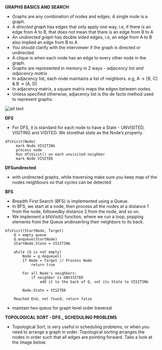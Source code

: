 **GRAPHS BASICS AND SEARCH**

- Graphs are any combination of nodes and edges. A single node is a graph.
- A *directed graph* has edges that only apply one way, i.e, if there is an edge from A to B, that does not mean that there is an edge from B to A
- An *undirected graph* has double sided edges, i.e, an edge from A to B also implied an edge from B to A
- You should clarify with the interviewer if the graph is directed or undirected.
- A clique is when each node has an edge to every other node in the graph.
- Graphs are represented in memory in 2 ways - *adjacency list and adjacency matrix*
- In adjacency list, each node maintains a list of neighbors. e.g, A -> [B, C] & B -> [A, D]
- In adjacency matrix, a square matrix maps the edges between nodes.
- Unless specified otherwise, adjacency list is the de facto method used to represent graphs.


![alt text](images/graphs_1.png "Title")




**DFS**

- For DFS, it is standard for each node to have a State - ​UNVISITED​, ​VISITING​ and ​VISITED​. We storethat state as the Node’s property.

```
dfsVisit(Node)    
     mark Node VISITING     
     process node     
     Run dfsVisit() on each unvisited neighbor     
     mark Node VISITED
```

**DFSundirected**

- with undirected graphs, while traversing make sure you keep map of the nodes neighbours so that cycles can be detected



**BFS**

- Breadth First Search (BFS) is implemented using a Queue.
- In BFS, we start at a node, then process all the nodes at a distance 1 from the node, followedby distance 2 from the node, and so on.
- We implement a ​bfsVisit() ​function, where we run a loop, popping elements from the Queue andinserting their neighbors to its back.

```
bfsVisit(StartNode, Target)     
    Q = empty queue     
    Q.enqueue(StartNode)     
    StartNode.State = VISITING     
    
    while (Q is not empty)         
        Node = q.dequeue()         
        If Node = Target // Process Node             
            return true 

        For all Node's neighbors:             
            if neighbor is UNVISITED                 
                add it to the back of Q, set its State to VISITING         
        
        Node.State = VISITED    
    
    Reached End, not found, return false
```

-  maintain two queus for graph level order traversal


**TOPOLOGICAL SORT - DFS _ SCHEDULING PROBLEMS**

- Topological Sort, is very useful in scheduling problems, or when you need to arrange a graph in order. Topological sorting arranges the nodes in order such that all edges are pointing forward. Take a look at the image below.


